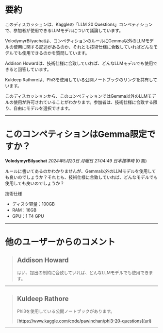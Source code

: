 # 要約 
このディスカッションは、Kaggleの「LLM 20 Questions」コンペティションで、参加者が使用できるLLMモデルについて議論しています。

VolodymyrBilyachatは、コンペティションのルールにGemma以外のLLMモデルの使用に関する記述があるのか、それとも技術仕様に合致していればどんなモデルでも使用できるのかを質問しています。

Addison Howardは、技術仕様に合致していれば、どんなLLMモデルでも使用できると回答しています。

Kuldeep Rathoreは、Phi3を使用している公開ノートブックのリンクを共有しています。

このディスカッションから、このコンペティションではGemma以外のLLMモデルの使用が許可されていることがわかります。参加者は、技術仕様に合致する限り、自由にモデルを選択できます。


---
# このコンペティションはGemma限定ですか？
**VolodymyrBilyachat** *2024年5月20日 月曜日 21:04:49 日本標準時* (0 票)

ルールに書いてあるのかわかりませんが、Gemma以外のLLMモデルを使用しても良いのでしょうか？それとも、技術仕様に合致していれば、どんなモデルでも使用しても良いのでしょうか？

技術仕様
- ディスク容量：100GB
- RAM：16GB
- GPU：1 T4 GPU

---
# 他のユーザーからのコメント
> ## Addison Howard
> 
> はい、提出の制約に合致していれば、どんなLLMモデルでも使用できます。
> 
> 
> 
---
> ## Kuldeep Rathore
> 
> Phi3を使用している公開ノートブックがあります。
> 
> [https://www.kaggle.com/code/pawinchan/phi3-20-questions](url)
> 
> 
> 
---

